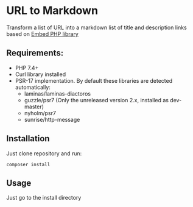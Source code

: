 # URL to Markdown

Transform a list of URL into a markdown list of title and description links based on [Embed PHP library](https://github.com/oscarotero/Embed)

## Requirements:

* PHP 7.4+
* Curl library installed
* PSR-17 implementation. By default these libraries are detected automatically:
    * laminas/laminas-diactoros
    * guzzle/psr7 (Only the unreleased version 2.x, installed as dev-master)
    * nyholm/psr7
    * sunrise/http-message

## Installation

Just clone repository and run:

```
composer install
```

## Usage

Just go to the install directory 